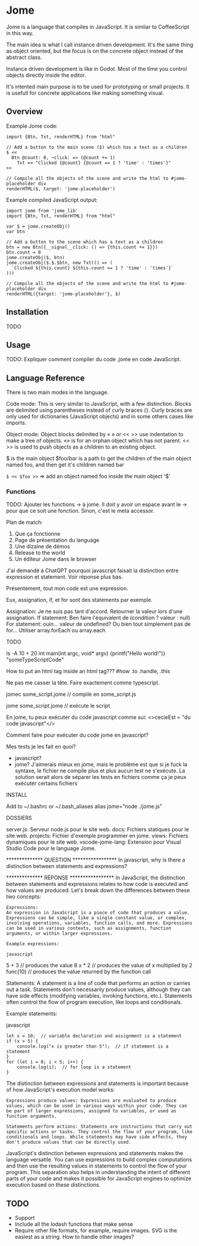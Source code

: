 # Jome

Jome is a language that compiles in JavaScript. It is simliar to CoffeeScript in this way.

The main idea is what I call instance driven development. It's the same thing as object oriented, but the focus is on the concrete object
instead of the abstract class.

Instance driven development is like in Godot. Most of the time you control objects directly inside the editor.

It's intented main purpose is to be used for prototyping or small projects. It is usefull for concrete applications like making something visual.

## Overview

Example Jome code:
```
import {Btn, Txt, renderHTML} from "html"

// Add a button to the main scene ($) which has a text as a children
$ <<
  Btn @count: 0, ~click: => (@count += 1)
    Txt => "Clicked {@count} {@count == 1 ? 'time' : 'times'}"
>>

// Compile all the objects of the scene and write the html to #jome-placeholder div
renderHTML($, target: 'jome-placeholder')
```

Example compiled JavaScript output:
```
import jome from 'jome_lib'
import {Btn, Txt, renderHTML} from "html"

var $ = jome.createObj()
var btn

// Add a button to the scene which has a text as a children
btn = new Btn({__signal__click: () => {this.count += 1}})
btn.count = 0
jome.createObj($, btn)
jome.createObj($.$.$btn, new Txt(() => (
  `Clicked ${this.count} ${this.count == 1 ? 'time' : 'times'}`
)))

// Compile all the objects of the scene and write the html to #jome-placeholder div
renderHTML({target: 'jome-placeholder'}, $)
```

## Installation

TODO

## Usage

TODO: Expliquer comment compiler du code .jome en code JavaScript.

## Language Reference

There is two main modes in the language.

Code mode: This is very similar to JavaScript, with a few distinction. Blocks are delimited using parentheses instead of curly braces {}. Curly
braces are only used for dictionaries (JavaScript objects) and in some others cases like imports.

Object mode: Object blocks delimited by « » or << >> use indentation to make a tree of objects. «» is for an orphan object which has not parent.
<< >> is used to push objects as a children to an existing object.

$ is the main object
$foo/bar is a path to get the children of the main object named foo, and then get it's children named bar

`$ << $foo >>` => add an object named foo inside the main object '$'

### Functions

TODO: Ajouter les functions -> à jome. Il doit y avoir un espace avant le -> pour que ce soit une fonction. Sinon, c'est le meta accessor.










Plan de match:

1. Que ça fonctionne
2. Page de présentation du language
3. Une dizaine de démos
4. Release to the world
5. Un éditeur Jome dans le browser

J'ai demandé à ChatGPT pourquoi javascript faisait la distinction entre expression et statement. Voir réponse plus bas.

Présentement, tout mon code est une expression.

Eux, assignation, if, et for sont des statements par exemple.

Assignation: Je ne suis pas tant d'accord. Retourner la valeur lors d'une assignation.
If statement: Ben faire l'équivalent de (condition ? valeur : null)
For statement: ouin... valeur de undefined? Ou bien tout simplement pas de for... Utiliser array.forEach ou array.each

TODO

<sh>ls -A</sh>
<rb>10 + 20</rb>
<c>int main(int argc, void* argv) {printf("Hello world!")}</c>
<ts>"someTypeScriptCode"</ts>
<html>
  How to put an html tag inside an html tag???
</html>
<css>
  #how .to .handle, .this
</css>

Ne pas me casser la tête. Faire exactement comme typescript.

jomec some_script.jome // compile en some_script.js

jome some_script.jome // exécute le script

En jome, tu peux exécuter du code javascript comme sui:
<>cecieEst = "du code javascript"</>

Comment faire pour exécuter du code jome en javascript?

Mes tests je les fait en quoi?
- javascript?
- jome?
  J'aimerais mieux en jome, mais le problème est que si je fuck la syntaxe, le fichier ne compile plus et plus aucun test ne s'exécute.
  La solution serait alors de séparer les tests en fichiers comme ça je peux exécuter certains fichiers

INSTALL

Add to ~/.bashrc or ~/.bash_aliases
alias jome="node ./jome.js"


DOSSIERS

server.js: Serveur node.js pour le site web.
docs: Fichiers statiques pour le site web.
projects: Fichier d'exemple programmer en jome.
views: Fichiers dynamiques pour le site web.
vscode-jome-lang: Extension pour Visual Studio Code pour le language Jome.







************** QUESTION *****************
In javascript, why is there a distinction between statements and expressions?

************** RÉPONSE *****************
In JavaScript, the distinction between statements and expressions relates to how code is executed and how values are produced. Let's break down the differences between these two concepts:

    Expressions:
    An expression in JavaScript is a piece of code that produces a value. Expressions can be simple, like a single constant value, or complex, involving operations, variables, function calls, and more. Expressions can be used in various contexts, such as assignments, function arguments, or within larger expressions.

    Example expressions:

    javascript

5 + 3  // produces the value 8
x * 2  // produces the value of x multiplied by 2
func(10)  // produces the value returned by the function call

Statements:
A statement is a line of code that performs an action or carries out a task. Statements don't necessarily produce values, although they can have side effects (modifying variables, invoking functions, etc.). Statements often control the flow of program execution, like loops and conditionals.

Example statements:

javascript

    let x = 10;  // variable declaration and assignment is a statement
    if (x > 5) {
        console.log("x is greater than 5");  // if statement is a statement
    }
    for (let i = 0; i < 5; i++) {
        console.log(i);  // for loop is a statement
    }

The distinction between expressions and statements is important because of how JavaScript's execution model works:

    Expressions produce values: Expressions are evaluated to produce values, which can be used in various ways within your code. They can be part of larger expressions, assigned to variables, or used as function arguments.

    Statements perform actions: Statements are instructions that carry out specific actions or tasks. They control the flow of your program, like conditionals and loops. While statements may have side effects, they don't produce values that can be directly used.

JavaScript's distinction between expressions and statements makes the language versatile. You can use expressions to build complex computations and then use the resulting values in statements to control the flow of your program. This separation also helps in understanding the intent of different parts of your code and makes it possible for JavaScript engines to optimize execution based on these distinctions.



## TODO

- Support <haml></haml>
- Include all the lodash functions that make sense
- Require other file formats, for example, require images. SVG is the easiest as a string. How to handle other images?